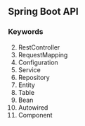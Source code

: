 ## Spring Boot API

### Keywords
2. RestController
3. RequestMapping
4. Configuration
5. Service
6. Repository
7. Entity
8. Table
9. Bean
10. Autowired
11. Component